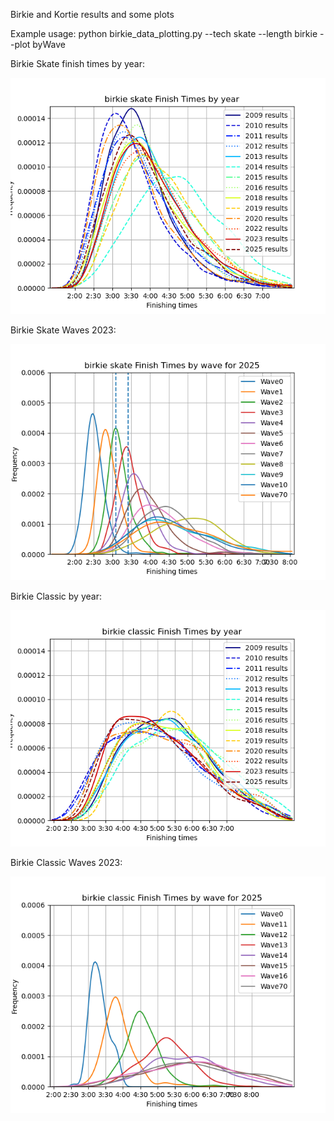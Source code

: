 Birkie and Kortie results and some plots

Example usage:
python birkie_data_plotting.py  --tech skate --length birkie --plot byWave


Birkie Skate finish times by year: 

![Image](https://github.com/drewpolasky/birkie_data/blob/master/graphs/birkie_skateFinishTimesbyYear_2025.png?raw=true)

Birkie Skate Waves 2023: 

![Image](https://github.com/drewpolasky/birkie_data/blob/master/graphs/birkie_skateFinishTimesbyWave_2025.png?raw=true)

Birkie Classic by year: 

![Image](https://github.com/drewpolasky/birkie_data/blob/master/graphs/birkie_classicFinishTimesbyYear_2025.png?raw=true)

Birkie Classic Waves 2023: 

![Image](https://github.com/drewpolasky/birkie_data/blob/master/graphs/birkie_classicFinishTimesbyWave_2025.png?raw=true)














